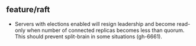 ## feature/raft

 * Servers with elections enabled will resign leadership and become read-only
   when number of connected replicas becomes less than quorum. This should
   prevent split-brain in some situations (gh-6661).

